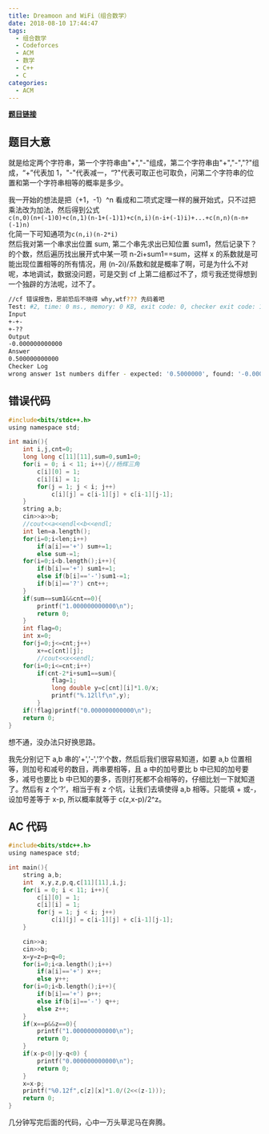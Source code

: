 ```yaml
---
title: Dreamoon and WiFi（组合数学）
date: 2018-08-10 17:44:47
tags:
  - 组合数学
  - Codeforces
  - ACM
  - 数学
  - C++
  - C
categories:
  - ACM
---
```


**[题目链接](https://codeforces.com/contest/476/problem/B)**

## 题目大意

就是给定两个字符串，第一个字符串由"+","-"组成，第二个字符串由"+","-","?"组成，“+”代表加 1，"-"代表减一，“?"代表可取正也可取负，问第二个字符串的位置和第一个字符串相等的概率是多少。

我一开始的想法是把（+1，-1）^n 看成和二项式定理一样的展开始式，只不过把乘法改为加法，然后得到公式  
`c(n,0)(n+(-1)0)+c(n,1)(n-1+(-1)1)+c(n,i)(n-i+(-1)i)+...+c(n,n)(n-n+(-1)n)`  
化简一下可知通项为`c(n,i)(n-2*i)`  
然后我对第一个串求出位置 sum, 第二个串先求出已知位置 sum1，然后记录下？的个数，然后遍历找出展开式中某一项 n-2i+sum1==sum，这样 x 的系数就是可能出现位置相等的所有情况，用 (n-2i)/系数和就是概率了啊，可是为什么不对呢，本地调试，数据没问题，可是交到 cf 上第二组都过不了，烦亏我还觉得想到一个独辟的方法呢，过不了。

```bash
//cf 错误报告，思前恐后不晓得 why,wtf??? 先码着吧
Test: #2, time: 0 ms., memory: 0 KB, exit code: 0, checker exit code: 1, verdict: WRONG_ANSWER
Input
+-+-
+-??
Output
-0.000000000000
Answer
0.500000000000
Checker Log
wrong answer 1st numbers differ - expected: '0.5000000', found: '-0.0000000', error = '0.5000000'
```

## 错误代码

```c
#include<bits/stdc++.h>
using namespace std;

int main(){
    int i,j,cnt=0;
    long long c[11][11],sum=0,sum1=0;
    for(i = 0; i < 11; i++){//杨辉三角
        c[i][0] = 1;
        c[i][i] = 1;
        for(j = 1; j < i; j++)
            c[i][j] = c[i-1][j] + c[i-1][j-1];
    }
    string a,b;
    cin>>a>>b;
    //cout<<a<<endl<<b<<endl;
    int len=a.length();
    for(i=0;i<len;i++)
        if(a[i]=='+') sum+=1;
        else sum-=1;
    for(i=0;i<b.length();i++){
        if(b[i]=='+') sum1+=1;
        else if(b[i]=='-')sum1-=1;
        if(b[i]=='?') cnt++;
    }
    if(sum==sum1&&cnt==0){
        printf("1.000000000000\n");
        return 0;
    }
    int flag=0;
    int x=0;
    for(j=0;j<=cnt;j++)
        x+=c[cnt][j];
        //cout<<x<<endl;
    for(i=0;i<=cnt;i++)
        if(cnt-2*i+sum1==sum){
            flag=1;
            long double y=c[cnt][i]*1.0/x;
            printf("%.12llf\n",y);
        }
    if(!flag)printf("0.000000000000\n");
    return 0;
}
```

想不通，没办法只好换思路。

我先分别记下 a,b 串的'+','-','?'个数，然后后我们很容易知道，如要 a,b 位置相等，则加号和减号的数目，两串要相等，且 a 中的加号要比 b 中已知的加号要多，减号也要比 b 中已知的要多，否则打死都不会相等的，仔细比划一下就知道了。然后有 z 个‘?’，相当于有 z 个坑，让我们去填使得 a,b 相等。只能填 + 或-，设加号差等于 x-p, 所以概率就等于 c(z,x-p)/2^z。

## AC 代码

```c
#include<bits/stdc++.h>
using namespace std;

int main(){
    string a,b;
    int  x,y,z,p,q,c[11][11],i,j;
    for(i = 0; i < 11; i++){
        c[i][0] = 1;
        c[i][i] = 1;
        for(j = 1; j < i; j++)
            c[i][j] = c[i-1][j] + c[i-1][j-1];
    }

    cin>>a;
    cin>>b;
    x=y=z=p=q=0;
    for(i=0;i<a.length();i++)
        if(a[i]=='+') x++;
        else y++;
    for(i=0;i<b.length();i++){
        if(b[i]=='+') p++;
        else if(b[i]=='-') q++;
        else z++;
    }
    if(x==p&&z==0){
        printf("1.000000000000\n");
        return 0;
    }
    if(x-p<0||y-q<0) {
        printf("0.000000000000\n");
        return 0;
    }
    x=x-p;
    printf("%0.12f",c[z][x]*1.0/(2<<(z-1)));
    return 0;
}
```

几分钟写完后面的代码，心中一万头草泥马在奔腾。
